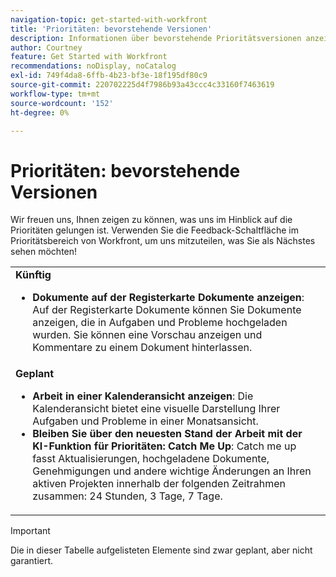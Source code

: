 ```yaml
---
navigation-topic: get-started-with-workfront
title: 'Prioritäten: bevorstehende Versionen'
description: Informationen über bevorstehende Prioritätsversionen anzeigen
author: Courtney
feature: Get Started with Workfront
recommendations: noDisplay, noCatalog
exl-id: 749f4da8-6ffb-4b23-bf3e-18f195df80c9
source-git-commit: 220702225d4f7986b93a43ccc4c33160f7463619
workflow-type: tm+mt
source-wordcount: '152'
ht-degree: 0%

---
```


# Prioritäten: bevorstehende Versionen

Wir freuen uns, Ihnen zeigen zu können, was uns im Hinblick auf die Prioritäten gelungen ist. Verwenden Sie die Feedback-Schaltfläche im Prioritätsbereich von Workfront, um uns mitzuteilen, was Sie als Nächstes sehen möchten!



<table>
  <tr>
    <td><strong>Künftig</strong>
    <ul>

<li><strong>Dokumente auf der Registerkarte Dokumente anzeigen</strong>: Auf der Registerkarte Dokumente können Sie Dokumente anzeigen, die in Aufgaben und Probleme hochgeladen wurden. Sie können eine Vorschau anzeigen und Kommentare zu einem Dokument hinterlassen. </li>
    </ul>
    </td>
  </tr>
  <tr>
    <td><strong>Geplant</strong>
    <ul>
    <li><strong>Arbeit in einer Kalenderansicht anzeigen</strong>: Die Kalenderansicht bietet eine visuelle Darstellung Ihrer Aufgaben und Probleme in einer Monatsansicht.</li>
    <li><strong>Bleiben Sie über den neuesten Stand der Arbeit mit der KI-Funktion für Prioritäten: Catch Me Up</strong>: Catch me up fasst Aktualisierungen, hochgeladene Dokumente, Genehmigungen und andere wichtige Änderungen an Ihren aktiven Projekten innerhalb der folgenden Zeitrahmen zusammen: 24 Stunden, 3 Tage, 7 Tage.</li>
    </ul>
    </td>
  </tr>
</table>



>[!IMPORTANT]
>
>Die in dieser Tabelle aufgelisteten Elemente sind zwar geplant, aber nicht garantiert.




<!--

<table>
  <tr>
    <td><strong>Upcoming</strong>
   <p>More upcoming features will be added soon</p>
    </td>
  </tr>
  <tr>
    <td><strong>Planned</strong>
<p>More planned features will be added soon</p>
    </td>
  </tr>
</table> -->